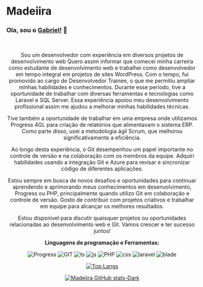 # Madeiira
### Ola, sou o [Gabriel!](https://github.com/Madeiira) 👋
<center>

<br />

Sou um desenvolvedor com experiência em diversos projetos de desenvolvimento web 
Quero assim informar que comecei minha carreira como estudante de desenvolvimento web e trabalhei como desenvolvedor em tempo integral em projetos de sites WordPress. Com o tempo, fui promovido ao cargo de Desenvolvedor Trainee, o que me permitiu ampliar minhas habilidades e conhecimentos.
Durante esse período, tive a oportunidade de trabalhar com diversas ferramentas e tecnologias como Laravel e SQL Server. Essa experiência apoiou meu desenvolvimento profissional assim me ajudou a melhorar minhas habilidades técnicas.

Tive também a oportunidade de trabalhar em uma empresa onde utilizamos Progress 4GL para criação de relatórios que alimentavam o sistema ERP. Como parte disso, usei a metodologia ágil Scrum, que melhorou significativamente a eficiência.

Ao longo desta experiência, o Git desempenhou um papel importante no controle de versão e na colaboração com os membros da equipe. Adquiri habilidades usando a integração Git e Azure para revisar e sincronizar código de diferentes aplicações. 

Estou sempre em busca de novos desafios e oportunidades para continuar aprendendo e aprimorando meus conhecimentos em desenvolvimento, Progress ou PHP, principalmente quando utilizo Git em colaboração e controle de versão. Gosto de contribuir com projetos criativos e trabalhar em equipe para alcançar os melhores resultados.

Estou disponível para discutir quaisquer projetos ou oportunidades relacionadas ao desenvolvimento web e Git. Vamos crescer e ter sucesso juntos!

**Linguagens de programação ​​e Ferramentas:**  


![Progress](https://img.shields.io/badge/progress%20-%2320232a.svg?&style=flat-square&logo=progress)
![GIT](https://img.shields.io/badge/git%20-%2320232a.svg?&style=flat-square&logo=git)
![ts](https://img.shields.io/badge/typescript%20-%2320232a.svg?&style=flat-square&logo=typescript&logoColor=%2yellow)
![js](https://img.shields.io/badge/Javascript%20-%2320232a.svg?&style=flat-square&logo=javascript&logoColor=%2yellow)
![PHP](https://img.shields.io/badge/PHP%20-%2320232a.svg?&style=flat-square&logo=PHP&logoColor=%2yellow)
![css](https://img.shields.io/badge/CSS%20-%2320232a.svg?&style=flat-square&logo=css)
![laravel](https://img.shields.io/badge/laravel%20-%2320232a.svg?&style=flat-square&logo=laravel)
![blade](https://img.shields.io/badge/blade%20-%2320232a.svg?&style=flat-square&logo=blade)


[![Top Langs](https://github-readme-stats.vercel.app/api/top-langs/?username=Madeiira&layout=compact&theme=dracula)](https://github.com/anuraghazra/github-readme-stats)

[![Madeiira GitHub stats-Dark](https://github-readme-stats.vercel.app/api?username=Madeiira\&show_icons=true\&theme=dark#gh-dark-mode-only)](https://github.com/anuraghazra/github-readme-stats#responsive-card-theme#gh-dark-mode-only)

</center>
